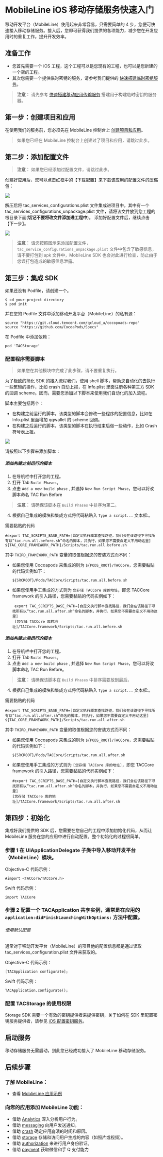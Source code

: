 # MobileLine iOS 移动存储服务快速入门

移动开发平台（MobileLine）使用起来非常容易，只需要简单的 4 步，您便可快速接入移动存储服务。接入后，您即可获得我们提供的各项能力，减少您在开发应用时的重复工作，提升开发效率。

## 准备工作
* 您首先需要一个 iOS 工程，这个工程可以是您现有的工程，也可以是您新建的一个空的工程。
* 其次您需要一个提供临时密钥的服务，请参考我们提供的 [快速搭建临时密钥服务](https://cloud.tencent.com/document/product/666/17220)。


>**注意：**
>请先参考 [快速搭建移动应用传输服务](https://cloud.tencent.com/document/product/436/9068) 搭建用于构建临时密钥的服务器。

## 第一步：创建项目和应用


在使用我们的服务前，您必须先在 MobileLine 控制台上 [创建项目和应用](https://cloud.tencent.com/document/product/666/15345)。

> 如果您已经在 MobileLine 控制台上创建过了项目和应用，请跳过此步。


## 第二步：添加配置文件

>**注意：**
>如果您已经添加过配置文件，请跳过此步。

创建好应用后，您可以点击红框中的【下载配置】来下载该应用的配置文件的压缩包：

![](https://ws2.sinaimg.cn/large/006tNc79gy1fq0pubol92j31kw093gnw.jpg)

解压后将 tac_services_configurations.plist 文件集成进项目中。其中有一个  tac_services_configurations_unpackage.plist 文件，请将该文件放到您工程的根目录下面(**切记不要将改文件添加进工程中**)。 添加好配置文件后，继续点击【下一步】。


![](https://ws1.sinaimg.cn/large/006tNc79gy1forbnw3ijyj31bi11wnch.jpg)

>**注意：**
>请您按照图示来添加配置文件， `tac_service_configurations_unpackage.plist` 文件中包含了敏感信息，请不要打包到 apk 文件中，MobileLine SDK 也会对此进行检查，防止由于您误打包造成的敏感信息泄露。


## 第三步：集成 SDK

如果还没有 Podfile，请创建一个。

~~~
$ cd your-project directory
$ pod init
~~~

并在您的 Podfile 文件中添加移动开发平台（MobileLine）的私有源：

~~~
source "https://git.cloud.tencent.com/qcloud_u/cocopoads-repo"
source "https://github.com/CocoaPods/Specs"
~~~

在 Podfile 中添加依赖：

```
pod 'TACStorage'
```

### 配置程序需要脚本

> 如果您在其他模块中完成了此步骤，请不要重复执行。

为了极致的简化 SDK 的接入流程我们，使用 shell 脚本，帮助您自动化的去执行一些繁琐的操作，比如 crash 自动上报，在 Info.plist 里面注册各种第三方 SDK 的回调 scheme。因而，需要您添加以下脚本来使用我们自动化的加入流程。

脚本主要包括两个：

- 在构建之前运行的脚本，该类型的脚本会修改一些程序的配置信息，比如在 Info.plist 里面增加 qqwallet 的 scheme 回调。
- 在构建之后运行的脚本，该类型的脚本在执行结束后做一些动作，比如 Crash 符号表上报。

![](https://ws1.sinaimg.cn/large/006tNc79ly1fnttw83xayj317i0ro44j.jpg)

请按照以下步骤来添加脚本：

##### 添加构建之前运行的脚本

1. 在导航栏中打开您的工程。
2. 打开 Tab `Build Phases`。
3. 点击 `Add a new build phase` , 并选择 `New Run Script Phase`，您可以将改脚本命名 TAC Run Before
> **注意：**
请确保该脚本在 `Build Phases` 中排序为第二。
4. 根据自己集成的模块和集成方式将代码粘贴入  `Type a script...` 文本框:。

需要黏贴的代码

~~~
#export TAC_SCRIPTS_BASE_PATH=[自定义执行脚本查找路径，我们会在该路径下寻找所有以“tac.run.all.before.sh”命名的脚本，并执行，如果您不需要自定义不用动这里]
${TAC_CORE_FRAMEWORK_PATH}/Scripts/tac.run.all.before.sh
~~~

其中 `THIRD_FRAMEWORK_PATH` 变量的取值根据您的安装方式而不同：

* 如果您使用 Cocoapods 来集成的则为 `${PODS_ROOT}/TACCore`，您需要黏贴的代码实例如下：
   
  ~~~
  ${SRCROOT}/Pods/TACCore/Scripts/tac.run.all.before.sh
  ~~~
* 如果您使用手工集成的方式则为 `您存储 TACCore 库的地址`，即您 TACCore framework 的引入路径，您需要黏贴的代码实例如下：
   
  ~~~
   export TAC_SCRIPTS_BASE_PATH=[自定义执行脚本查找路径，我们会在该路径下寻找所有以“tac.run.all.after.sh”命名的脚本，并执行，如果您不需要自定义不用动这里]
   [您存储 TACCore 库的地址]/TACCore.framework/Scripts/tac.run.all.before.sh
  ~~~


##### 添加构建之后运行的脚本

1. 在导航栏中打开您的工程。
2. 打开 Tab `Build Phases`。
3. 点击 `Add a new build phase` , 并选择 `New Run Script Phase`，您可以将改脚本命名 TAC Run Before。
> **注意：**
>  请确保该脚本在 `Build Phases` 中排序需要放到最后。
4. 根据自己集成的模块和集成方式将代码粘贴入  `Type a script...` 文本框:。

需要黏贴的代码

~~~
#export TAC_SCRIPTS_BASE_PATH=[自定义执行脚本查找路径，我们会在该路径下寻找所有以“tac.run.all.after.sh”命名的脚本，并执行，如果您不需要自定义不用动这里]
${TAC_CORE_FRAMEWORK_PATH}/Scripts/tac.run.all.after.sh
~~~

其中 `THIRD_FRAMEWORK_PATH` 变量的取值根据您的安装方式而不同：

* 如果您使用 Cocoapods 来集成的则为 `${PODS_ROOT}/TACCore`，您需要黏贴的代码实例如下：
	
  ~~~
  ${SRCROOT}/Pods/TACCore/Scripts/tac.run.all.after.sh
  ~~~
* 如果您使用手工集成的方式则为 `[您存储 TACCore 库的地址]`，即您 TACCore framework 的引入路径，您需要黏贴的代码实例如下：
    
  ~~~
  #export TAC_SCRIPTS_BASE_PATH=[自定义执行脚本查找路径，我们会在该路径下寻找所有以“tac.run.all.after.sh”命名的脚本，并执行，如果您不需要自定义不用动这里]
  [您存储 TACCore 库的地址]/TACCore.framework/Scripts/tac.run.all.after.sh
  ~~~


## 第四步：初始化

集成好我们提供的 SDK 后，您需要在您自己的工程中添加初始化代码，从而让 MobileLine 服务在您的应用中进行自动配置。整个初始化的过程很简单。

### 步骤 1 在 UIApplicationDelegate 子类中导入移动开发平台（MobileLine）模块。

Objective-C 代码示例：
~~~
#import <TACCore/TACCore.h>
~~~

Swift 代码示例：
~~~
import TACCore
~~~

### 步骤 2 配置一个 TACApplication 共享实例，通常是在应用的 `application:didFinishLaunchingWithOptions:` 方法中配置。

######  使用默认配置

通常对于移动开发平台（MobileLine）的项目他的配置信息都是通过读取 tac_services_configuration.plist 文件来获取的。

Objective-C 代码示例：
~~~
[TACApplication configurate];
~~~

Swift 代码示例：
~~~
TACApplication.configurate();
~~~

### 配置 TACStorage 的使用权限

Storage SDK 需要一个有效的密钥提供者来提供密钥，关于如何在 SDK 里配置密钥服务提供者，请参见 [iOS 配置密钥服务](https://cloud.tencent.com/document/product/666/17216)。

## 启动服务

移动存储服务无需启动，到此您已经成功接入了 MobileLine 移动存储服务。

## 后续步骤


### 了解 MobileLine：

- 查看 [MoblieLine 应用示例](https://ios-release-1253960454.cos.ap-shanghai.myqcloud.com/tac.zip)

### 向您的应用添加 MobileLine 功能：

- 借助 [Analytics](https://cloud.tencent.com/document/product/666/14822) 深入分析用户行为。
- 借助 [messaging](https://cloud.tencent.com/document/product/666/14826) 向用户发送通知。
- 借助 [crash](https://cloud.tencent.com/document/product/666/14824) 确定应用崩溃的时间和原因。
- 借助 [storage](https://cloud.tencent.com/document/product/666/14828) 存储和访问用户生成的内容（如照片或视频）。
- 借助 [authorization](https://cloud.tencent.com/document/product/666/14830) 来进行用户身份验证。
- 借助 [payment](https://cloud.tencent.com/document/product/666/14832) 获取微信和手 Q 支付能力
